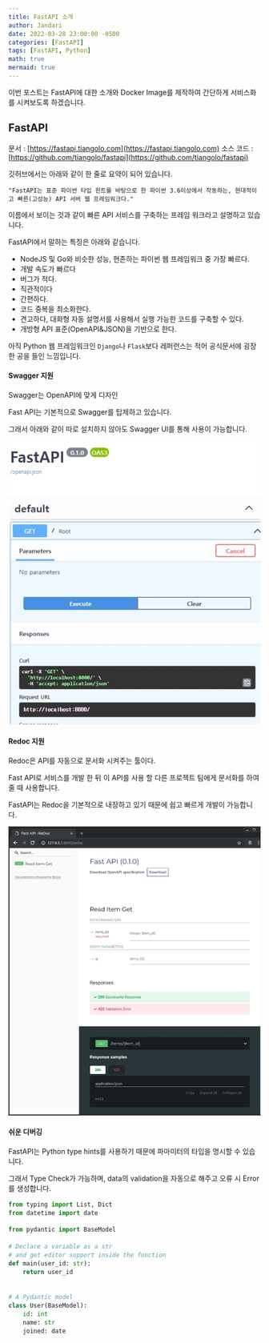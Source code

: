 ```yaml
---
title: FastAPI 소개
author: Jandari
date: 2022-03-28 23:00:00 -0500
categories: [FastAPI]
tags: [FastAPI, Python]
math: true
mermaid: true
---
```


이번 포스트는 FastAPI에 대한 소개와 Docker Image를 제작하여 간단하게 서비스화를 시켜보도록 하겠습니다.

## FastAPI

문서 : [https://fastapi.tiangolo.com](https://fastapi.tiangolo.com)
소스 코드 : [https://github.com/tiangolo/fastapi](https://github.com/tiangolo/fastapi)

깃허브에서는 아래와 같이 한 줄로 요약이 되어 있습니다.

`"FastAPI는 표준 파이썬 타입 힌트를 바탕으로 한 파이썬 3.6이상에서 작동하는, 현대적이고 빠른(고성능) API 서버 웹 프레임워크다."`

이름에서 보이는 것과 같이 빠른 API 서비스를 구축하는 프레임 워크라고 설명하고 있습니다.

FastAPI에서 말하는 특징은 아래와 같습니다.

* NodeJS 및 Go와 비슷한 성능, 현존하는 파이썬 웹 프레임워크 중 가장 빠르다.
* 개발 속도가 빠르다
* 버그가 적다.
* 직관적이다
* 간편하다.
* 코드 중복을 최소화한다.
* 견고하다, 대화형 자동 설명서를 사용해서 실행 가능한 코드를 구축할 수 있다.
* 개방형 API 표준(OpenAPI&JSON)을 기반으로 한다.

아직 Python 웹 프레임워크인 `Django`나 `Flask`보다 레퍼런스는 적어 공식문서에 굉장한 공을 들인 느낌입니다.

#### Swagger 지원

Swagger는 OpenAPI에 맞게 디자인

Fast API는 기본적으로 Swagger를 탑제하고 있습니다.

그래서 아래와 같이 따로 설치하지 않아도 Swagger UI를 통해 사용이 가능합니다.

![image](/assets/img/post/2022-03-28-fastapi/1.jpg)

#### Redoc 지원

Redoc은 API를 자동으로 문서화 시켜주는 툴이다.

Fast API로 서비스를 개발 한 뒤 이 API를 사용 할 다른 프로젝트 팀에게 문서화를 하여 줄 때 사용합니다.

FastAPI는 Redoc을 기본적으로 내장하고 있기 때문에 쉽고 빠르게 개발이 가능합니다.

![image](/assets/img/post/2022-03-28-fastapi/2.jpg)

#### 쉬운 디버깅

FastAPI는 Python type hints를 사용하기 때문에 파마미터의 타입을 명시할 수 있습니다.

그래서 Type Check가 가능하며, data의 validation을 자동으로 해주고 오류 시 Error를 생성합니다.

```py
from typing import List, Dict
from datetime import date

from pydantic import BaseModel

# Declare a variable as a str
# and get editor support inside the function
def main(user_id: str):
    return user_id


# A Pydantic model
class User(BaseModel):
    id: int
    name: str
    joined: date
```
